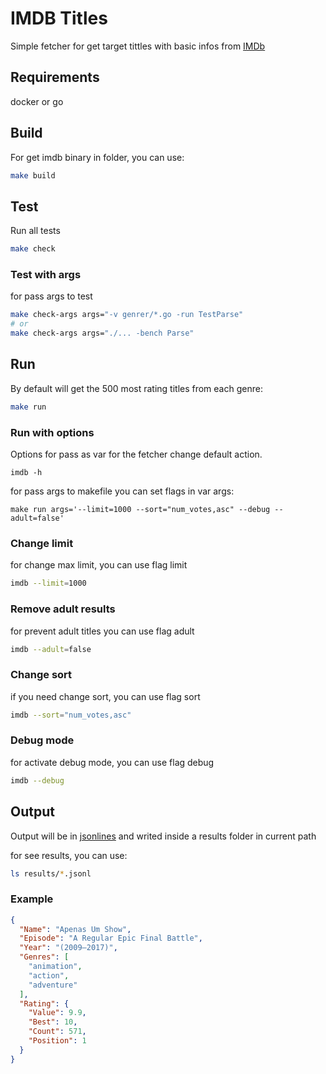 # IMDB Titles

Simple fetcher for get target tittles with basic infos from [IMDb]("http://www.imdb.com/")

## Requirements

docker or go

## Build
For get imdb binary in folder, you can use:
```sh
make build
```

## Test

Run all tests
```sh
make check
```

### Test with args
for pass args to test
```sh
make check-args args="-v genrer/*.go -run TestParse"
# or
make check-args args="./... -bench Parse"
```

## Run
By default will get the 500 most rating titles from each genre:

```sh
make run
```

### Run with options
Options for pass as var for the fetcher change default action.
```
imdb -h
```

for pass args to makefile you can set flags in var args:
```
make run args='--limit=1000 --sort="num_votes,asc" --debug --adult=false'
```

### Change limit
for change max limit, you can use flag limit
```sh
imdb --limit=1000
```

### Remove adult results
for prevent adult titles you can use flag adult
```sh
imdb --adult=false
```

### Change sort
if you need change sort, you can use flag sort
```sh
imdb --sort="num_votes,asc"
```

### Debug mode
for activate debug mode, you can use flag debug
```sh
imdb --debug
```

## Output

Output will be in [jsonlines](http://jsonlines.org)
and writed inside a results folder in current path

for see results, you can use:
```sh
ls results/*.jsonl
````

### Example 

```json
{
  "Name": "Apenas Um Show",
  "Episode": "A Regular Epic Final Battle",
  "Year": "(2009–2017)",
  "Genres": [
    "animation",
    "action",
    "adventure"
  ],
  "Rating": {
    "Value": 9.9,
    "Best": 10,
    "Count": 571,
    "Position": 1
  }
}
```

